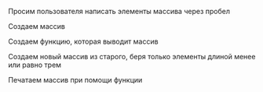 Просим пользователя написать элементы массива через пробел

Создаем массив

Создаем функцию, которая выводит массив

Создаем новый массив из старого, беря только элементы длиной менее или равно трем

Печатаем массив при помощи функции